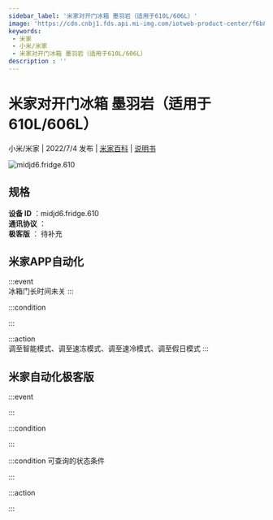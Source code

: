 ```yaml
---
sidebar_label: '米家对开门冰箱 墨羽岩（适用于610L/606L）'
image: 'https://cdn.cnbj1.fds.api.mi-img.com/iotweb-product-center/f6b8faa775f5bf9f7d078a389a23eab0_1646042711359.png?GalaxyAccessKeyId=AKVGLQWBOVIRQ3XLEW&Expires=9223372036854775807&Signature=WBlf4W66fCDpN2hFvIDvMgyEDoU='
keywords: 
 - 米家
 - 小米/米家
 - 米家对开门冰箱 墨羽岩（适用于610L/606L）
description : ''
---
```

# 米家对开门冰箱 墨羽岩（适用于610L/606L）

小米/米家 | 2022/7/4 发布 | [米家百科](https://home.mi.com/webapp/content/baike/product/index.html?model=midjd6.fridge.610) | [说明书](https://home.mi.com/views/introduction.html?model=midjd6.fridge.610&region=cn)

![midjd6.fridge.610](https://cdn.cnbj1.fds.api.mi-img.com/iotweb-product-center/f6b8faa775f5bf9f7d078a389a23eab0_1646042711359.png?GalaxyAccessKeyId=AKVGLQWBOVIRQ3XLEW&Expires=9223372036854775807&Signature=WBlf4W66fCDpN2hFvIDvMgyEDoU=)

## 规格  
> 
**设备 ID** ：midjd6.fridge.610  
**通讯协议** ：  
**极客版**  ： 待补充 


## 米家APP自动化  

:::event  
冰箱门长时间未关
:::

:::condition  

:::

:::action   
调至智能模式、调至速冻模式、调至速冷模式、调至假日模式
:::

## 米家自动化极客版  

:::event  

:::

:::condition  

:::

:::condition 可查询的状态条件  

:::

:::action  

:::

        
